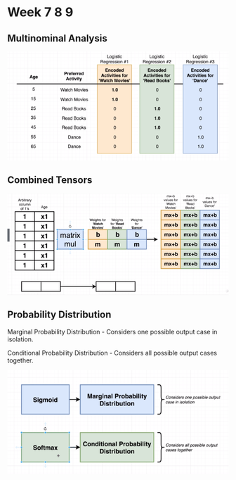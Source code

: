 # Week 7 8 9

## Multinominal Analysis

![Multinominal](img/week-1/36-logistic-regression.png)

## Combined Tensors

![Combined Tensors](img/week-1/36-combined-tensors.png)

## Probability Distribution

Marginal Probability Distribution - Considers one possible output case in isolation.

Conditional Probability Distribution - Considers all possible output cases together.

![sigmoid softmax](img/week-1/37-softmax.png)
